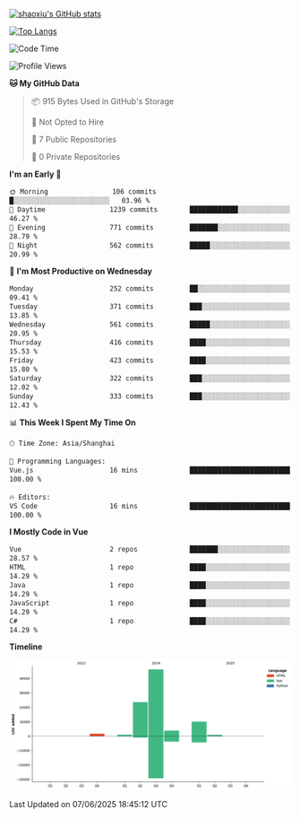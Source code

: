 [![shaoxiu's GitHub stats](https://github-readme-stats.vercel.app/api?username=shaoxiu&count_private=true&show_icons=true)](https://github.com/anuraghazra/github-readme-stats)

[![Top Langs](https://github-readme-stats.vercel.app/api/top-langs/?username=shaoxiu&layout=compact)](https://github.com/anuraghazra/github-readme-stats)


<!--START_SECTION:waka-->
![Code Time](http://img.shields.io/badge/Code%20Time-182%20hrs%2052%20mins-blue)

![Profile Views](http://img.shields.io/badge/Profile%20Views-0-blue)

**🐱 My GitHub Data** 

> 📦 915 Bytes Used in GitHub's Storage 
 > 
> 🚫 Not Opted to Hire
 > 
> 📜 7 Public Repositories 
 > 
> 🔑 0 Private Repositories 
 > 
**I'm an Early 🐤** 

```text
🌞 Morning                106 commits         █░░░░░░░░░░░░░░░░░░░░░░░░   03.96 % 
🌆 Daytime                1239 commits        ████████████░░░░░░░░░░░░░   46.27 % 
🌃 Evening                771 commits         ███████░░░░░░░░░░░░░░░░░░   28.79 % 
🌙 Night                  562 commits         █████░░░░░░░░░░░░░░░░░░░░   20.99 % 
```
📅 **I'm Most Productive on Wednesday** 

```text
Monday                   252 commits         ██░░░░░░░░░░░░░░░░░░░░░░░   09.41 % 
Tuesday                  371 commits         ███░░░░░░░░░░░░░░░░░░░░░░   13.85 % 
Wednesday                561 commits         █████░░░░░░░░░░░░░░░░░░░░   20.95 % 
Thursday                 416 commits         ████░░░░░░░░░░░░░░░░░░░░░   15.53 % 
Friday                   423 commits         ████░░░░░░░░░░░░░░░░░░░░░   15.80 % 
Saturday                 322 commits         ███░░░░░░░░░░░░░░░░░░░░░░   12.02 % 
Sunday                   333 commits         ███░░░░░░░░░░░░░░░░░░░░░░   12.43 % 
```


📊 **This Week I Spent My Time On** 

```text
🕑︎ Time Zone: Asia/Shanghai

💬 Programming Languages: 
Vue.js                   16 mins             █████████████████████████   100.00 % 

🔥 Editors: 
VS Code                  16 mins             █████████████████████████   100.00 % 
```

**I Mostly Code in Vue** 

```text
Vue                      2 repos             ███████░░░░░░░░░░░░░░░░░░   28.57 % 
HTML                     1 repo              ████░░░░░░░░░░░░░░░░░░░░░   14.29 % 
Java                     1 repo              ████░░░░░░░░░░░░░░░░░░░░░   14.29 % 
JavaScript               1 repo              ████░░░░░░░░░░░░░░░░░░░░░   14.29 % 
C#                       1 repo              ████░░░░░░░░░░░░░░░░░░░░░   14.29 % 
```



**Timeline**

![Lines of Code chart](https://raw.githubusercontent.com/shaoxiu/shaoxiu/main/assets/bar_graph.png)


 Last Updated on 07/06/2025 18:45:12 UTC
<!--END_SECTION:waka-->
